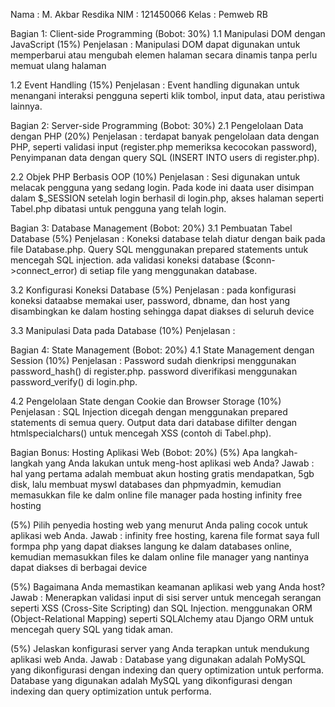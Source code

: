 Nama  : M. Akbar Resdika
NIM   : 121450066
Kelas : Pemweb RB

Bagian 1: Client-side Programming (Bobot: 30%)
  1.1 Manipulasi DOM dengan JavaScript (15%)
    Penjelasan : Manipulasi DOM dapat digunakan untuk memperbarui atau mengubah elemen halaman secara dinamis tanpa perlu memuat ulang halaman

  1.2 Event Handling (15%)
    Penjelasan : Event handling digunakan untuk menangani interaksi pengguna seperti klik tombol, input data, atau peristiwa lainnya.

Bagian 2: Server-side Programming (Bobot: 30%)
  2.1 Pengelolaan Data dengan PHP (20%)
    Penjelasan : terdapat banyak pengelolaan data dengan PHP, seperti validasi input (register.php memeriksa kecocokan password), Penyimpanan data dengan query SQL (INSERT INTO users di register.php).

  2.2 Objek PHP Berbasis OOP (10%)
    Penjelasan : Sesi digunakan untuk melacak pengguna yang sedang login. Pada kode ini daata user disimpan dalam $_SESSION setelah login berhasil di login.php, akses halaman seperti Tabel.php dibatasi untuk pengguna yang telah login.

Bagian 3: Database Management (Bobot: 20%)
  3.1 Pembuatan Tabel Database (5%)
    Penjelasan : Koneksi database telah diatur dengan baik pada file Database.php. Query SQL menggunakan prepared statements untuk mencegah SQL injection. ada validasi koneksi database ($conn->connect_error) di setiap file yang menggunakan database.

  3.2 Konfigurasi Koneksi Database (5%)
    Penjelasan : pada konfigurasi koneksi dataabse memakai user, password, dbname, dan host yang disambingkan ke dalam hosting sehingga dapat diakses di seluruh device

  3.3 Manipulasi Data pada Database (10%)
    Penjelasan :


Bagian 4: State Management (Bobot: 20%)
  4.1 State Management dengan Session (10%)
    Penjelasan : Password sudah dienkripsi menggunakan password_hash() di register.php. password diverifikasi menggunakan password_verify() di login.php.

  4.2 Pengelolaan State dengan Cookie dan Browser Storage (10%)
    Penjelasan : SQL Injection dicegah dengan menggunakan prepared statements di semua query. Output data dari database difilter dengan htmlspecialchars() untuk mencegah XSS (contoh di Tabel.php).
  
Bagian Bonus: Hosting Aplikasi Web (Bobot: 20%)
(5%) Apa langkah-langkah yang Anda lakukan untuk meng-host aplikasi web Anda?
  Jawab : hal yang pertama adalah membuat akun hosting gratis mendapatkan, 5gb disk, lalu membuat myswl databases dan phpmyadmin, kemudian memasukkan file ke dalm online file manager pada hosting infinity free hosting

(5%) Pilih penyedia hosting web yang menurut Anda paling cocok untuk aplikasi web Anda.
  Jawab : infinity free hosting, karena file format saya full formpa php yang dapat diakses langung ke dalam databases online, kemudian memasukkan files ke dalam online file manager yang nantinya dapat diakses di berbagai device

(5%) Bagaimana Anda memastikan keamanan aplikasi web yang Anda host?
  Jawab  : Menerapkan validasi input di sisi server untuk mencegah serangan seperti XSS (Cross-Site Scripting) dan SQL Injection. menggunakan ORM (Object-Relational Mapping) seperti SQLAlchemy atau Django ORM untuk mencegah query SQL yang tidak aman.

(5%) Jelaskan konfigurasi server yang Anda terapkan untuk mendukung aplikasi web Anda.
  Jawab  : Database yang digunakan adalah PoMySQL yang dikonfigurasi dengan indexing dan query optimization untuk performa. Database yang digunakan adalah MySQL yang dikonfigurasi dengan indexing dan query optimization untuk performa.

